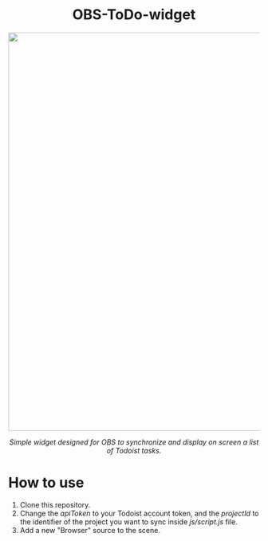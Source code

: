 <h1 align="center">OBS-ToDo-widget</h1>
<div align="center">
  <img width="800" src="https://user-images.githubusercontent.com/33251573/204113553-98e16f87-4185-413c-a3fe-f5ee123c7986.PNG">
  <p align="center"><i>Simple widget designed for OBS to synchronize and display on screen a list of Todoist tasks.</i></p>
</div>

# How to use
1. Clone this repository.
2. Change the *apiToken* to your Todoist account token, and the *projectId* to the identifier of the project you want to sync inside *js/script.js* file.
3. Add a new "Browser" source to the scene.
